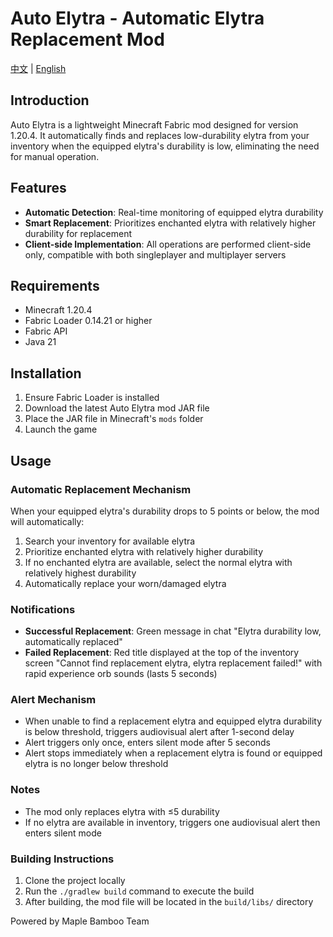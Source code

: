 # Auto Elytra - Automatic Elytra Replacement Mod

[中文](README.md) | [English](README_EN.md)

## Introduction

Auto Elytra is a lightweight Minecraft Fabric mod designed for version 1.20.4. It automatically finds and replaces low-durability elytra from your inventory when the equipped elytra's durability is low, eliminating the need for manual operation.

## Features

- **Automatic Detection**: Real-time monitoring of equipped elytra durability
- **Smart Replacement**: Prioritizes enchanted elytra with relatively higher durability for replacement
- **Client-side Implementation**: All operations are performed client-side only, compatible with both singleplayer and multiplayer servers

## Requirements

- Minecraft 1.20.4
- Fabric Loader 0.14.21 or higher
- Fabric API
- Java 21

## Installation

1. Ensure Fabric Loader is installed
2. Download the latest Auto Elytra mod JAR file
3. Place the JAR file in Minecraft's `mods` folder
4. Launch the game

## Usage

### Automatic Replacement Mechanism

When your equipped elytra's durability drops to 5 points or below, the mod will automatically:
1. Search your inventory for available elytra
2. Prioritize enchanted elytra with relatively higher durability
3. If no enchanted elytra are available, select the normal elytra with relatively highest durability
4. Automatically replace your worn/damaged elytra

### Notifications

- **Successful Replacement**: Green message in chat "Elytra durability low, automatically replaced"
- **Failed Replacement**: Red title displayed at the top of the inventory screen "Cannot find replacement elytra, elytra replacement failed!" with rapid experience orb sounds (lasts 5 seconds)

### Alert Mechanism

- When unable to find a replacement elytra and equipped elytra durability is below threshold, triggers audiovisual alert after 1-second delay
- Alert triggers only once, enters silent mode after 5 seconds
- Alert stops immediately when a replacement elytra is found or equipped elytra is no longer below threshold

### Notes

- The mod only replaces elytra with ≤5 durability
- If no elytra are available in inventory, triggers one audiovisual alert then enters silent mode

### Building Instructions

1. Clone the project locally
2. Run the `./gradlew build` command to execute the build
3. After building, the mod file will be located in the `build/libs/` directory

Powered by Maple Bamboo Team
